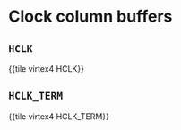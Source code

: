 # Clock column buffers


## `HCLK`

{{tile virtex4 HCLK}}


## `HCLK_TERM`

{{tile virtex4 HCLK_TERM}}
